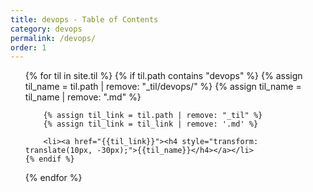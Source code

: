 ```yaml
---
title: devops - Table of Contents
category: devops
permalink: /devops/
order: 1
---
```


<div>
<ul>
{% for til in site.til %}
    {% if til.path contains "devops" %}
        {% assign til_name = til.path | remove: "_til/devops/" %}
        {% assign til_name = til_name | remove: ".md" %}

        {% assign til_link = til.path | remove: "_til" %}
        {% assign til_link = til_link | remove: '.md' %}

        <li><a href="{{til_link}}"><h4 style="transform: translate(10px, -30px);">{{til_name}}</h4></a></li>
    {% endif %}
{% endfor %}
<ul>
